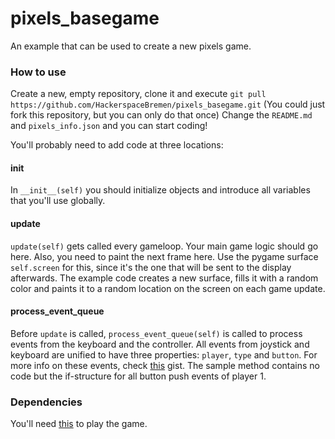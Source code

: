 # pixels_basegame
An example that can be used to create a new pixels game.

### How to use
Create a new, empty repository, clone it and execute `git pull https://github.com/HackerspaceBremen/pixels_basegame.git` (You could just fork this repository, but you can only do that once)
Change the `README.md` and `pixels_info.json` and you can start coding!

You'll probably need to add code at three locations:

#### init
In `__init__(self)` you should initialize objects and introduce all variables that you'll use globally. 

#### update
`update(self)` gets called every gameloop. Your main game logic should go here. Also, you need to paint the next frame here. Use the pygame surface `self.screen` for this, since it's the one that will be sent to the display afterwards. The example code creates a new surface, fills it with a random color and paints it to a random location on the screen on each game update.

#### process_event_queue
Before `update` is called, `process_event_queue(self)` is called to process events from the keyboard and the controller. All events from joystick and keyboard are unified to have three properties: `player`, `type` and `button`. For more info on these events, check [this](https://gist.github.com/jh0ker/8a63a66d368d7b48c89d) gist. The sample method contains no code but the if-structure for all button push events of player 1.

### Dependencies
You'll need [this](https://github.com/HackerspaceBremen/pygame-ledpixels) to play the game. 
